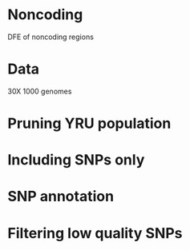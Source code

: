 # Noncoding
DFE of noncoding regions 


# Data
30X 1000 genomes


# Pruning YRU population


# Including SNPs only


# SNP annotation


# Filtering low quality SNPs



